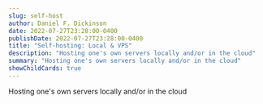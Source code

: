 ```yaml
---
slug: self-host
author: Daniel F. Dickinson
date: 2022-07-27T23:28:00-0400
publishDate: 2022-07-27T23:28:00-0400
title: "Self-hosting: Local & VPS"
description: "Hosting one's own servers locally and/or in the cloud"
summary: "Hosting one's own servers locally and/or in the cloud"
showChildCards: true
---
```


Hosting one's own servers locally and/or in the cloud
